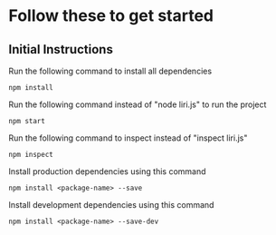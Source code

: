 # Follow these to get started
## Initial Instructions

Run the following command to install all dependencies 

    npm install
    
Run the following command instead of "node liri.js" to run the project
    
    npm start

Run the following command to inspect instead of "inspect liri.js"

    npm inspect
    
Install production dependencies using this command


    npm install <package-name> --save

Install development dependencies using this command

    npm install <package-name> --save-dev
